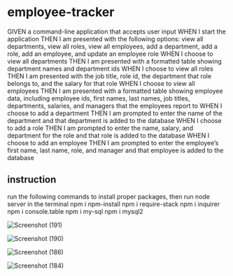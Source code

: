 # employee-tracker

GIVEN a command-line application that accepts user input
WHEN I start the application
THEN I am presented with the following options: view all departments, view all roles, view all employees, add a department, add a role, add an employee, and update an employee role
WHEN I choose to view all departments
THEN I am presented with a formatted table showing department names and department ids
WHEN I choose to view all roles
THEN I am presented with the job title, role id, the department that role belongs to, and the salary for that role
WHEN I choose to view all employees
THEN I am presented with a formatted table showing employee data, including employee ids, first names, last names, job titles, departments, salaries, and managers that the employees report to
WHEN I choose to add a department
THEN I am prompted to enter the name of the department and that department is added to the database
WHEN I choose to add a role
THEN I am prompted to enter the name, salary, and department for the role and that role is added to the database
WHEN I choose to add an employee
THEN I am prompted to enter the employee’s first name, last name, role, and manager and that employee is added to the database


## instruction
run the following commands to install proper packages, then run node server in the terminal
npm i npm-install
npm i require-stack
npm i inquirer
npm i console.table
npm i my-sql
npm i mysql2


![Screenshot (191)](https://user-images.githubusercontent.com/68447140/116332098-f2be9f80-a785-11eb-8bee-741bfdfea809.png)

![Screenshot (190)](https://user-images.githubusercontent.com/68447140/116332149-0a962380-a786-11eb-9feb-d9666513aefa.png)

![Screenshot (186)](https://user-images.githubusercontent.com/68447140/116332214-30bbc380-a786-11eb-88bc-c38fd693fcdc.png)


![Screenshot (184)](https://user-images.githubusercontent.com/68447140/116332250-4335fd00-a786-11eb-8b03-82f9ea8629d9.png)



